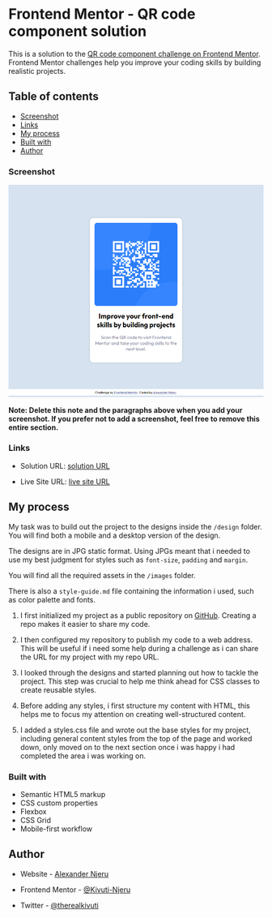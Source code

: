 # Frontend Mentor - QR code component solution

This is a solution to the [QR code component challenge on Frontend Mentor](https://www.frontendmentor.io/challenges/qr-code-component-iux_sIO_H). Frontend Mentor challenges help you improve your coding skills by building realistic projects.

## Table of contents

- [Screenshot](#screenshot)
- [Links](#links)
- [My process](#my-process)
- [Built with](#built-with)
- [Author](#author)

### Screenshot

![Solution Screenshot](screenshot.png)

**Note: Delete this note and the paragraphs above when you add your screenshot. If you prefer not to add a screenshot, feel free to remove this entire section.**

### Links

- Solution URL: [solution URL](https://your-solution-url.com)

- Live Site URL: [live site URL](https://your-live-site-url.com)

## My process

My task was to build out the project to the designs inside the `/design` folder. You will find both a mobile and a desktop version of the design.

The designs are in JPG static format. Using JPGs meant that i needed to use my best judgment for styles such as `font-size`, `padding` and `margin`.

You will find all the required assets in the `/images` folder.

There is also a `style-guide.md` file containing the information i used, such as color palette and fonts.

1. I first initialized my project as a public repository on [GitHub](https://github.com/). Creating a repo makes it easier to share my code.

2. I then configured my repository to publish my code to a web address. This will be useful if i need some help during a challenge as i can share the URL for my project with my repo URL.

3. I looked through the designs and started planning out how to tackle the project. This step was crucial to help me think ahead for CSS classes to create reusable styles.

4. Before adding any styles, i first structure my content with HTML, this helps me to focus my attention on creating well-structured content.

5. I added a styles.css file and wrote out the base styles for my project, including general content styles from the top of the page and worked down, only moved on to the next section once i was happy i had completed the area i was working on.

### Built with

- Semantic HTML5 markup
- CSS custom properties
- Flexbox
- CSS Grid
- Mobile-first workflow

## Author

- Website - [Alexander Njeru](https://www.your-site.com)

- Frontend Mentor - [@Kivuti-Njeru](https://www.frontendmentor.io/profile/Kivuti-Njeru)

- Twitter - [@therealkivuti](https://twitter.com/therealkivuti)
